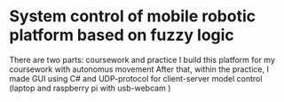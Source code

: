 # System control of mobile robotic platform based on fuzzy logic
There are two parts: coursework and practice
I build this platform for my coursework with autonomus movement
After that, within the practice, I made GUI using C# and UDP-protocol for client-server model control (laptop and raspberry pi with usb-webcam )
